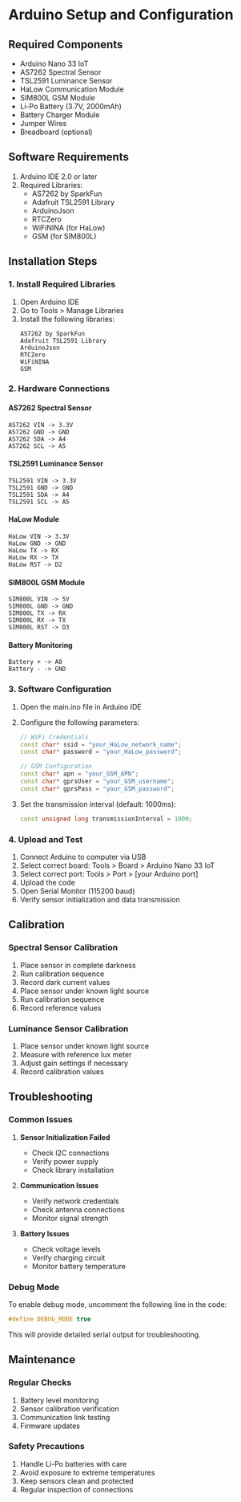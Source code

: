 # Arduino Setup and Configuration

## Required Components
- Arduino Nano 33 IoT
- AS7262 Spectral Sensor
- TSL2591 Luminance Sensor
- HaLow Communication Module
- SIM800L GSM Module
- Li-Po Battery (3.7V, 2000mAh)
- Battery Charger Module
- Jumper Wires
- Breadboard (optional)

## Software Requirements
1. Arduino IDE 2.0 or later
2. Required Libraries:
   - AS7262 by SparkFun
   - Adafruit TSL2591 Library
   - ArduinoJson
   - RTCZero
   - WiFiNINA (for HaLow)
   - GSM (for SIM800L)

## Installation Steps

### 1. Install Required Libraries
1. Open Arduino IDE
2. Go to Tools > Manage Libraries
3. Install the following libraries:
   ```
   AS7262 by SparkFun
   Adafruit TSL2591 Library
   ArduinoJson
   RTCZero
   WiFiNINA
   GSM
   ```

### 2. Hardware Connections

#### AS7262 Spectral Sensor
```
AS7262 VIN -> 3.3V
AS7262 GND -> GND
AS7262 SDA -> A4
AS7262 SCL -> A5
```

#### TSL2591 Luminance Sensor
```
TSL2591 VIN -> 3.3V
TSL2591 GND -> GND
TSL2591 SDA -> A4
TSL2591 SCL -> A5
```

#### HaLow Module
```
HaLow VIN -> 3.3V
HaLow GND -> GND
HaLow TX -> RX
HaLow RX -> TX
HaLow RST -> D2
```

#### SIM800L GSM Module
```
SIM800L VIN -> 5V
SIM800L GND -> GND
SIM800L TX -> RX
SIM800L RX -> TX
SIM800L RST -> D3
```

#### Battery Monitoring
```
Battery + -> A0
Battery - -> GND
```

### 3. Software Configuration

1. Open the main.ino file in Arduino IDE
2. Configure the following parameters:
   ```cpp
   // WiFi Credentials
   const char* ssid = "your_HaLow_network_name";
   const char* password = "your_HaLow_password";
   
   // GSM Configuration
   const char* apn = "your_GSM_APN";
   const char* gprsUser = "your_GSM_username";
   const char* gprsPass = "your_GSM_password";
   ```

3. Set the transmission interval (default: 1000ms):
   ```cpp
   const unsigned long transmissionInterval = 1000;
   ```

### 4. Upload and Test

1. Connect Arduino to computer via USB
2. Select correct board: Tools > Board > Arduino Nano 33 IoT
3. Select correct port: Tools > Port > [your Arduino port]
4. Upload the code
5. Open Serial Monitor (115200 baud)
6. Verify sensor initialization and data transmission

## Calibration

### Spectral Sensor Calibration
1. Place sensor in complete darkness
2. Run calibration sequence
3. Record dark current values
4. Place sensor under known light source
5. Run calibration sequence
6. Record reference values

### Luminance Sensor Calibration
1. Place sensor under known light source
2. Measure with reference lux meter
3. Adjust gain settings if necessary
4. Record calibration values

## Troubleshooting

### Common Issues

1. **Sensor Initialization Failed**
   - Check I2C connections
   - Verify power supply
   - Check library installation

2. **Communication Issues**
   - Verify network credentials
   - Check antenna connections
   - Monitor signal strength

3. **Battery Issues**
   - Check voltage levels
   - Verify charging circuit
   - Monitor battery temperature

### Debug Mode

To enable debug mode, uncomment the following line in the code:
```cpp
#define DEBUG_MODE true
```

This will provide detailed serial output for troubleshooting.

## Maintenance

### Regular Checks
1. Battery level monitoring
2. Sensor calibration verification
3. Communication link testing
4. Firmware updates

### Safety Precautions
1. Handle Li-Po batteries with care
2. Avoid exposure to extreme temperatures
3. Keep sensors clean and protected
4. Regular inspection of connections 